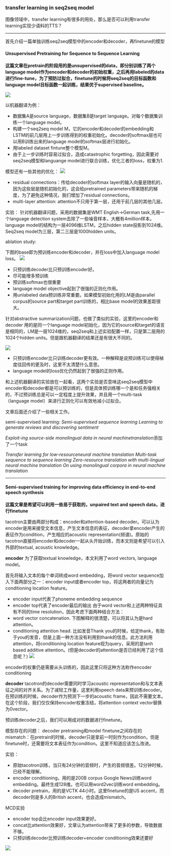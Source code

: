 ### transfer learning in seq2seq model

图像领域中，transfer learning有很多的用处，那么是否可以利用transfer learning实现少语料的TTS？

---
首先介绍一篇单独训练seq2seq模型中的encoder和decoder，再finetune的模型

#### Unsupervised Pretraining for Sequence to Sequence Learning

__这篇文章在pretrain的阶段用的是unsupervised的data，即分别训练了两个language model作为encoder和decoder的初始权重，之后再用labeled的data进行fine-tune，为了预防过拟合，finetune的时候将seq2seq的目标函数和language model目标函数一起训练，结果优于supervised baseline。__

![](/papers/tts/10.png)

以机器翻译为例：
- 数据集A是source language，数据集B是target language。对每个数据集训练一个language model。
- 构建一个seq2seq model M，它的encoder和decoder的embedding和LSTM的前几层用上一步训练得到的权重初始化。decoder的softmax层也可以用B训练出来的language model的softmax层进行初始化。
- 用labeled dataset fintune整个模型M。
- 由于上一步训练时容易过拟合，造成catastrophic forgetting，因此需要对seq2seq模型和languange model进行联合训练，优化三者的loss，权重为1.

模型还有一些其他的优化：
![](/papers/tts/11.png)
- residual connections：传给decoder的softmax layer的输入向量是随机的，因为这些层是随机初始化的，这会给pretrained parameters带来随机的梯度，为了避免这种情况，我们增加了residual connections。
- multi-layer attention: attention不只用于第一层，还用于前几层的其他几层。

实验：
针对机器翻译问题，采用的数据集是WMT English->German task,先用一个language detection system去除了一些噪音样本，大概有4million样本。
language model的结构为一层4096维LSTM，之后hidden state投影到1024维。Seq2seq model为三层，第二三层是1000hidden units。

ablation study:

下图的base即为预训练encoder和decoder，并在loss中加入language model loss。
![](/papers/tts/12.png)

- 只预训练decoder比只预训练encoder好。
- 尽可能增多预训练
- 预训练softmax也很重要
- language model objective起到了很强的正则化作用。
- 用unlabeled data预训练非常重要。如果模型初始化用的LM是由parallel corpus的source part和target part训练的，相比base model的效果差距很大。

针对abstractive summarization问题，也做了类似的实验，这里的encoder和decoder 用的是同一个language model初始化，因为它的source和target的语言是相同的，LM是一层1024维的，seq2seq和上述实验配置一样，只是第二层用的1024个hidden units。但是跟机器翻译的结果还是有很大不同的。

![](/papers/tts/13.png)

- 只预训练encoder比只训练decoder更有效。一种解释是说预训练可以使得梯度往回传的更及时，这里不太清楚什么意思。
- language model的loss优化仍然起到了很强的正则作用。

和上述机器翻译的实验放在一起看，这两个实验是否意味这seq2seq模型中encoder和decoder都是可以预训练的，但是具体预训练哪一个是和任务强相关的，不过预训练总是可以一定程度上提升效果，并且用一个multi-task（language model）来进行正则化可以有效地减小过拟合。

文章后面还介绍了一些相关工作。

semi-supervised learning:
_Semi-supervised sequence learning_
_Learning to generate reviews and discovering sentiment_

*Exploit-ing source-side monolingual data in neural machinetranslation*添加了一个task

_Transfer learning for low-resourceneural machine translation_
_Multi-task sequence to sequence learning_
_Zero-resource translation with multi-lingual neural machine translation_
_On using monolingual corpora in neural machine translation_

---

#### Semi-supervised training for improving data efficiency in end-to-end speech synthesis

__这篇文章是希望可以利用一些易于获取的，unpaired text and speech data，进行finetune__

tacotron主要由两部分构成：encoder和attention-based decoder。可以认为encoder是用来接受文本信息，产生文本信息的表征，decoder拿encoder产生的表征作为condition，产生相应的acoustic representation(频谱)。原始的tacotron直接将encoder和decoder一起从头开始训练，而本文则是希望可以引入外部的textual, acoustic knowledge。

__encoder__
为了获取textual knowledge，本文利用了word vectors, language model。

首先将输入文本的每个单词转成word embedding，将word vector sequence加入下面两部分之一：encoder input或者encoder top，将这两者的向量记为conditioning location feature。
- encoder input代表了phoneme embedding sequence
- encoder top代表了encoder最后的输出
由于word vector和上述两种特征具有不同的time resolution，因此考虑下面两种结合方法：
- word vector concatenation. 下图解释的很清楚，可以将其认为是hard attention。
- conditioning attention head. 比如发音Thank you的时候，给定thank，有助于you的发音，但是上面一种方法没有利用到thank的信息。此方法利用attention，将conditioning location feature视为query，采用的是tanh based additive attention。(但是decoder的attention是否已经利用了这个信息呢？)
![](/papers/tts/14.png)

encoder的权重仍是需要从头训练的，因此这里只将这种方法称作encoder conditioning

__decoder__
tacotron的decoder需要同时学习acoustic representation和与文本表征之间的对齐关系。为了减轻工作量，这里利用speech data来预训练decoder。
在预训练的时候，decoder作为预测下一步的acoustic frame，因此不需要文本。在这个阶段，我们仅仅保持encoder权重冻结，将attention context vector替换为0vector。

预训练decoder之后，我们可以用成对的数据进行finetune。

模型存在的问题：
decoder pretraining和model finetune之间存在的mismatch：在pretrain的时候，decoder只是拿前一时刻作为condition，但是finetune时，还需要将文本表征作为condition。这里不知道应该怎么改进。

实验：
- 原始tacotron训练，当只有24分钟的音频时，产生的音频很差。12分钟时候，已经不能理解。
- encoder conditioning，用的是200B corpus Google News训练word embedding。最终生成128维。也可以用word2vec训练word embedding。
- decoder pretrain，用的是VCTK 44小时。这里finetune的是US accent，而decoder则是多人的British accent，也会造成mismatch。

MCD实验
- encoder top会比encoder input效果更好。
- concat比attention效果好，文章认为attention带来了更多的参数，导致数据不够。
- 只预训练decoder比预训练decoder+encoder conditioning效果还要好

![](/papers/tts/16.png)